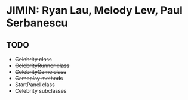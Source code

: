 # JIMIN: Ryan Lau, Melody Lew, Paul Serbanescu

## TODO
* ~~Celebrity class~~
* ~~CelebrityRunner class~~
* ~~CelebrityGame class~~
* ~~Gameplay methods~~
* ~~StartPanel class~~
* Celebrity subclasses

